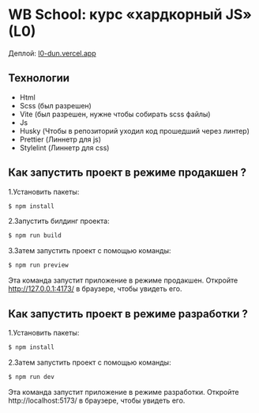 # WB School: курс «хардкорный JS» (L0)
Деплой: <a href="https://l0-dun.vercel.app/">l0-dun.vercel.app</a>
## Технологии
- Html
- Scss (был разрешен)
- Vite (был разрешен, нужне чтобы собирать scss файлы)
- Js
- Husky (Чтобы в репозиторий уходил код прошедший через линтер)
- Prettier (Линнетр для js)
- Stylelint (Линнетр для css)

## Как запустить проект в режиме продакшен ?

1.Установить пакеты: 

```bash
$ npm install
```

2.Запустить билдинг проекта: 

```bash
$ npm run build
```

3.Затем запустить проект с помощью команды: 

```bash
$ npm run preview
```
Эта команда запустит приложение в режиме продакшен.
Откройте  http://127.0.0.1:4173/ в браузере, чтобы увидеть его.

## Как запустить проект в режиме разработки ?

1.Установить пакеты: 

```bash
$ npm install
```

2.Затем запустить проект с помощью команды: 

```bash
$ npm run dev
```
Эта команда запустит приложение в режиме разработки.
Откройте http://localhost:5173/ в браузере, чтобы увидеть его.

